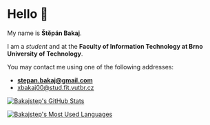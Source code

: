 # Hello 👋

My name is **Štěpán Bakaj**.

I am a *student* and at the **Faculty of Information Technology at Brno University of Technology**.


You may contact me using one of the following addresses:
- **stepan.bakaj@gmail.com**
- xbakaj00@stud.fit.vutbr.cz

[![Bakajstep's GitHub Stats](https://github-readme-stats.vercel.app/api?username=bakajstep&count_private=true&hide=contribs&show_icons=true&theme=monokai&include_all_commits=true&disable_animations=true)](https://github.com/bakajstep)

[![Bakajstep's Most Used Languages](https://github-readme-stats.vercel.app/api/top-langs/?username=bakajstep&langs_count=10&layout=compact&theme=monokai)](https://github.com/bakajstep)

